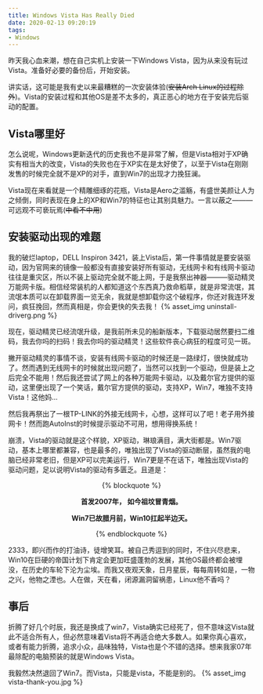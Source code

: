 ```yaml
---
title: Windows Vista Has Really Died
date: 2020-02-13 09:20:19
tags:
- Windows
---
```



昨天我心血来潮，想在自己实机上安装一下Windows Vista，因为从来没有玩过Vista。准备好必要的备份后，开始安装。

讲实话，这可能是我有史以来最糟糕的一次安装体验(~~安装Arch Linux的过程除外~~)。Vista的安装过程和其他OS是差不太多的，真正恶心的地方在于安装完后驱动的配置。

## Vista哪里好
怎么说呢，Windows更新迭代的历史我也不是非常了解，但是Vista相对于XP确实有相当大的改变，Vista的失败也在于XP实在是太好使了，以至于Vista在刚刚发售的时候完全就不是XP的对手，直到Win7的出现才力挽狂澜。

Vista现在来看就是一个精雕细琢的花瓶，Vista是Aero之滥觞，有盛世美颜让人为之倾倒，同时表现在身上的XP和Win7的特征也让其别具魅力。一言以蔽之———可远观不可亵玩焉(~~中看不中用~~)


## 安装驱动出现的难题
我的破烂laptop，DELL Inspiron 3421，装上Vista后，第一件事情就是要安装驱动，因为官网来的镜像一般都没有直接安装好所有驱动，无线网卡和有线网卡驱动往往是重灾区，所以不装上驱动完全就不能上网，于是我祭出神器———驱动精灵万能网卡版。相信经常装机的人都知道这个东西真乃救命稻草，就是非常流氓，其流氓本质可以在卸载界面一览无余，我就是想卸载你这个破程序，你还对我连环发问，疯狂挽回，然而真相是，你会更快的失去我！
{% asset_img uninstall-driverg.png %}

现在，驱动精灵已经流氓升级，是我前所未见的船新版本，下载驱动居然要扫二维码，我去你吗的扫码！我去你吗的驱动精灵！这些软件丧心病狂的程度可见一斑。


撇开驱动精灵的事情不谈，安装有线网卡驱动的时候还是一路绿灯，很快就成功了。然而遇到无线网卡的时候就出现问题了，当然可以找到一个驱动，但是装上之后完全不能用！然后我还尝试了网上的各种万能网卡驱动，以及戴尔官方提供的驱动，这里便出现了一个笑话，戴尔官方提供的驱动，支持XP，Win7，唯独不支持Vista！这他妈...

然后我再祭出了一根TP-LINK的外接无线网卡，心想，这样可以了吧！老子用外接网卡！然而跑AutoInst的时候提示驱动不可用，想用得换系统！

崩溃，Vista的驱动就是这个样貌，XP驱动，琳琅满目，满大街都是。Win7驱动，基本上哪里都兼容，也是最多的，唯独出现了Vista的驱动断层，虽然我的电脑已经非常老旧，但是XP可以完美运行，Win7更是不在话下，唯独出现Vista的驱动问题，足以说明Vista的驱动有多匮乏。且道是：

<center>
{% blockquote %}

**首发2007年，    如今祖坟冒青烟。**

**Win7已故腊月前，Win10扛起半边天。**

{% endblockquote %}
</center>

2333，即兴而作的打油诗，徒增笑耳。被自己秀逗到的同时，不住兴尽悲来，Win10在巨硬的帝国计划下肯定会更加旺盛蓬勃的发展，其他OS最终都会被埋没，在历史的车轮下沦为尘埃。而我又夜观天象，日月星辰，每每周转如是，一物之兴，他物之湮也。人在做，天在看，闭源漏洞留祸患，Linux他不香吗？

## 事后

折腾了好几个时辰，我还是换成了win7，Vista确实已经死了，但不意味这Vista就此不适合所有人，但必然意味着Vista将不再适合绝大多数人。如果你真心喜欢，或者有能力折腾，追求小众，品味独特，Vista也是个不错的选择。想来我家07年最除配的电脑预装的就是Windows Vista。

我毅然决然退回了Win7。而Vista，只能是vista，不能是别的。
{% asset_img vista-thank-you.jpg %}




